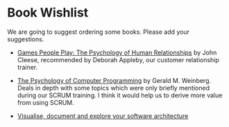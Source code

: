 # Book Wishlist 

We are going to suggest ordering some books.
Please add your suggestions.

* [Games People Play: The Psychology of Human Relationships](https://www.amazon.co.uk/Games-People-Play-Psychology-Relationships/dp/0141040270) by John Cleese, recommended by Deborah Appleby, our customer relationship trainer.

* [The Psychology of Computer Programming](https://www.amazon.com/Psychology-Computer-Programming-Silver-Anniversary/dp/0932633420/ref=cm_cr_arp_d_product_top?ie=UTF8) by Gerald M. Weinberg. Deals in depth with some topics which were only briefly mentioned during our SCRUM training. I think it would help us to derive more value from using SCRUM.

* [Visualise, document and explore your software architecture](https://leanpub.com/visualising-software-architecture)
